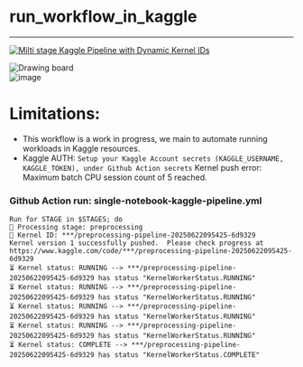 # run_workflow_in_kaggle
---
[![Milti stage Kaggle Pipeline with Dynamic Kernel IDs](https://github.com/AllieUbisse/run_workflow_in_kaggle/actions/workflows/multi-stage-kaggle-pipeline.yml/badge.svg)](https://github.com/AllieUbisse/run_workflow_in_kaggle/actions/workflows/multi-stage-kaggle-pipeline.yml)

![Drawing board](https://isquarelab-draw.onrender.com/#room=b489c999781d89afb385,-3JKfkm5dDks-hBjb85Lkg)
<br>
![image](https://github.com/user-attachments/assets/b9a03038-9b4f-40f6-97cc-5cfd2b763939)

# Limitations:
  -  This workflow is a work in progress, we main to automate running workloads in Kaggle resources.
  -  Kaggle AUTH: `Setup your Kaggle Account secrets (KAGGLE_USERNAME, KAGGLE_TOKEN), under Github Action secrets`
Kernel push error: Maximum batch CPU session count of 5 reached.

### Github Action run: single-notebook-kaggle-pipeline.yml
```
Run for STAGE in $STAGES; do
🔧 Processing stage: preprocessing
📌 Kernel ID: ***/preprocessing-pipeline-20250622095425-6d9329
Kernel version 1 successfully pushed.  Please check progress at https://www.kaggle.com/code/***/preprocessing-pipeline-20250622095425-6d9329
⏳ Kernel status: RUNNING --> ***/preprocessing-pipeline-20250622095425-6d9329 has status "KernelWorkerStatus.RUNNING"
⏳ Kernel status: RUNNING --> ***/preprocessing-pipeline-20250622095425-6d9329 has status "KernelWorkerStatus.RUNNING"
⏳ Kernel status: RUNNING --> ***/preprocessing-pipeline-20250622095425-6d9329 has status "KernelWorkerStatus.RUNNING"
⏳ Kernel status: RUNNING --> ***/preprocessing-pipeline-20250622095425-6d9329 has status "KernelWorkerStatus.RUNNING"
⏳ Kernel status: COMPLETE --> ***/preprocessing-pipeline-20250622095425-6d9329 has status "KernelWorkerStatus.COMPLETE"
```